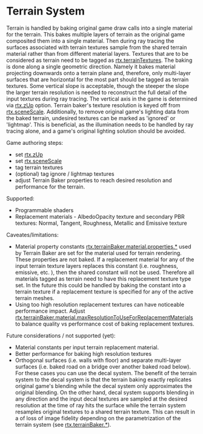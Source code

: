 # Terrain System

Terrain is handled by baking original game draw calls into a single material for the terrain. This bakes multiple layers of terrain as the original game composited them into a single material. Then during ray tracing the surfaces associated with terrain textures sample from the shared terrain material rather than from different material layers. Textures that are to be considered as terrain need to be tagged as [rtx.terrainTextures](../RtxOptions.md). The baking is done along a single geometric direction. Namely it bakes material projecting downwards onto a terrain plane and, therefore, only multi-layer surfaces that are horizontal for the most part should be tagged as terrain textures. Some vertical slope is acceptable, though the steeper the slope the larger terrain resolution is needed to reconstruct the full detail of the input textures during ray tracing. The vertical axis in the game is determined via [rtx.zUp](../RtxOptions.md) option. Terrain baker's texture resolution is keyed off from [rtx.sceneScale](../RtxOptions.md). Additionally, to remove original game's lighting data from the baked terrain, undesired textures can be marked as 'ignored' or 'lightmap'. This is beneficial, as the illumination needs to be handled by ray tracing alone, and a game's original lighting solution should be avoided.

Game authoring steps:
- set [rtx.zUp](../RtxOptions.md)
- set [rtx.sceneScale](../RtxOptions.md)
- tag terrain textures
- (optional) tag ignore / lightmap textures
- adjust Terrain Baker properties to reach desired resolution and performance for the terrain. 

Supported:
- Programmable shaders
- Replacement materials - AlbedoOpacity texture and secondary PBR textures: Normal, Tangent, Roughness, Metallic and Emissive texture

Caveates/limitations:
- Material property constants [rtx.terrainBaker.material.properties.*](../RtxOptions.md) used by Terrain Baker are set for the material used for terrain rendering. These properties are not baked. If a replacement material for any of the input terrain texture layers replaces this constant (i.e. roughness, emissive, etc. ), then the shared constant will not be used. Therefore all materials tagged as terrain need to have this replacement texture type set. In the future this could be handled by baking the constant into a terrain texture if a replacement texture is specified for any of the active terrain meshes.
- Using too high resolution replacement textures can have noticeable performance impact. Adjust [rtx.terrainBaker.material.maxResolutionToUseForReplacementMaterials](../RtxOptions.md) to balance quality vs performance cost of baking replacement textures.

Future considerations / not supported (yet):
- Material constants per input terrain replacement material.
- Better performance for baking high resolution textures
- Orthogonal surfaces (i.e. walls with floor) and separate multi-layer surfaces (i.e. baked road on a bridge over another baked road below). For these cases you can use the decal system. The benefit of the terrain system to the decal system is that the terrain baking exactly replicates original game's blending while the decal system only approximates the original blending. On the other hand, decal system supports blending in any direction and the input decal textures are sampled at the desired resolution at the time of ray hits the surface while the terrain system resamples original textures to a shared terrain texture. This can result in a of loss of image fidelity depending on the parametrization of the terrain system (see [rtx.terrainBaker.*](../RtxOptions.md)).
